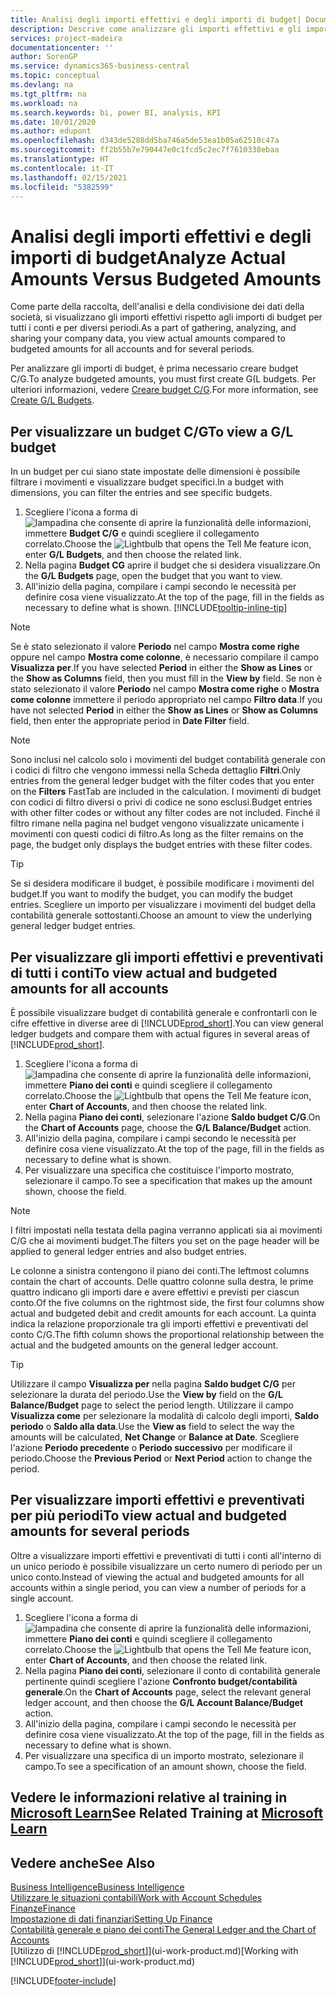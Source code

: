 ```yaml
---
title: Analisi degli importi effettivi e degli importi di budget| Documenti Microsoft
description: Descrive come analizzare gli importi effettivi e gli importi di budget.
services: project-madeira
documentationcenter: ''
author: SorenGP
ms.service: dynamics365-business-central
ms.topic: conceptual
ms.devlang: na
ms.tgt_pltfrm: na
ms.workload: na
ms.search.keywords: bi, power BI, analysis, KPI
ms.date: 10/01/2020
ms.author: edupont
ms.openlocfilehash: d343de5288dd5ba746a5de53ea1b05a62510c47a
ms.sourcegitcommit: ff2b55b7e790447e0c1fcd5c2ec7f7610338ebaa
ms.translationtype: HT
ms.contentlocale: it-IT
ms.lasthandoff: 02/15/2021
ms.locfileid: "5382599"
---
```

# <a name="analyze-actual-amounts-versus-budgeted-amounts"></a><span data-ttu-id="93c60-103">Analisi degli importi effettivi e degli importi di budget</span><span class="sxs-lookup"><span data-stu-id="93c60-103">Analyze Actual Amounts Versus Budgeted Amounts</span></span>
<span data-ttu-id="93c60-104">Come parte della raccolta, dell'analisi e della condivisione dei dati della società, si visualizzano gli importi effettivi rispetto agli importi di budget per tutti i conti e per diversi periodi.</span><span class="sxs-lookup"><span data-stu-id="93c60-104">As a part of gathering, analyzing, and sharing your company data, you view actual amounts compared to budgeted amounts for all accounts and for several periods.</span></span>

<span data-ttu-id="93c60-105">Per analizzare gli importi di budget, è prima necessario creare budget C/G.</span><span class="sxs-lookup"><span data-stu-id="93c60-105">To analyze budgeted amounts, you must first create G(L budgets.</span></span> <span data-ttu-id="93c60-106">Per ulteriori informazioni, vedere [Creare budget C/G](finance-how-create-budgets.md).</span><span class="sxs-lookup"><span data-stu-id="93c60-106">For more information, see [Create G/L Budgets](finance-how-create-budgets.md).</span></span>

## <a name="to-view-a-gl-budget"></a><span data-ttu-id="93c60-107">Per visualizzare un budget C/G</span><span class="sxs-lookup"><span data-stu-id="93c60-107">To view a G/L budget</span></span>
<span data-ttu-id="93c60-108">In un budget per cui siano state impostate delle dimensioni è possibile filtrare i movimenti e visualizzare budget specifici.</span><span class="sxs-lookup"><span data-stu-id="93c60-108">In a budget with dimensions, you can filter the entries and see specific budgets.</span></span>

1. <span data-ttu-id="93c60-109">Scegliere l'icona a forma di ![lampadina che consente di aprire la funzionalità delle informazioni](media/ui-search/search_small.png "Informazioni sull'operazione che si desidera eseguire"), immettere **Budget C/G** e quindi scegliere il collegamento correlato.</span><span class="sxs-lookup"><span data-stu-id="93c60-109">Choose the ![Lightbulb that opens the Tell Me feature](media/ui-search/search_small.png "Tell me what you want to do") icon, enter **G/L Budgets**, and then choose the related link.</span></span>
2. <span data-ttu-id="93c60-110">Nella pagina **Budget CG** aprire il budget che si desidera visualizzare.</span><span class="sxs-lookup"><span data-stu-id="93c60-110">On the **G/L Budgets** page, open the budget that you want to view.</span></span>  
3. <span data-ttu-id="93c60-111">All'inizio della pagina, compilare i campi secondo le necessità per definire cosa viene visualizzato.</span><span class="sxs-lookup"><span data-stu-id="93c60-111">At the top of the page, fill in the fields as necessary to define what is shown.</span></span> [!INCLUDE[tooltip-inline-tip](includes/tooltip-inline-tip_md.md)]

> [!NOTE]  
>   <span data-ttu-id="93c60-112">Se è stato selezionato il valore **Periodo** nel campo **Mostra come righe** oppure nel campo **Mostra come colonne**, è necessario compilare il campo **Visualizza per**.</span><span class="sxs-lookup"><span data-stu-id="93c60-112">If you have selected **Period** in either the **Show as Lines** or the **Show as Columns** field, then you must fill in the **View by** field.</span></span> <span data-ttu-id="93c60-113">Se non è stato selezionato il valore **Periodo** nel campo **Mostra come righe** o **Mostra come colonne** immettere il periodo appropriato nel campo **Filtro data**.</span><span class="sxs-lookup"><span data-stu-id="93c60-113">If you have not selected **Period** in either the **Show as Lines** or **Show as Columns** field, then enter the appropriate period in **Date Filter** field.</span></span>  

> [!NOTE]  
>   <span data-ttu-id="93c60-114">Sono inclusi nel calcolo solo i movimenti del budget contabilità generale con i codici di filtro che vengono immessi nella Scheda dettaglio **Filtri**.</span><span class="sxs-lookup"><span data-stu-id="93c60-114">Only entries from the general ledger budget with the filter codes that you enter on the **Filters** FastTab are included in the calculation.</span></span> <span data-ttu-id="93c60-115">I movimenti di budget con codici di filtro diversi o privi di codice ne sono esclusi.</span><span class="sxs-lookup"><span data-stu-id="93c60-115">Budget entries with other filter codes or without any filter codes are not included.</span></span> <span data-ttu-id="93c60-116">Finché il filtro rimane nella pagina nel budget vengono visualizzate unicamente i movimenti con questi codici di filtro.</span><span class="sxs-lookup"><span data-stu-id="93c60-116">As long as the filter remains on the page, the budget only displays the budget entries with these filter codes.</span></span>  

> [!TIP]  
>   <span data-ttu-id="93c60-117">Se si desidera modificare il budget, è possibile modificare i movimenti del budget.</span><span class="sxs-lookup"><span data-stu-id="93c60-117">If you want to modify the budget, you can modify the budget entries.</span></span> <span data-ttu-id="93c60-118">Scegliere un importo per visualizzare i movimenti del budget della contabilità generale sottostanti.</span><span class="sxs-lookup"><span data-stu-id="93c60-118">Choose an amount to view the underlying general ledger budget entries.</span></span>

## <a name="to-view-actual-and-budgeted-amounts-for-all-accounts"></a><span data-ttu-id="93c60-119">Per visualizzare gli importi effettivi e preventivati di tutti i conti</span><span class="sxs-lookup"><span data-stu-id="93c60-119">To view actual and budgeted amounts for all accounts</span></span>  
<span data-ttu-id="93c60-120">È possibile visualizzare budget di contabilità generale e confrontarli con le cifre effettive in diverse aree di [!INCLUDE[prod_short](includes/prod_short.md)].</span><span class="sxs-lookup"><span data-stu-id="93c60-120">You can view general ledger budgets and compare them with actual figures in several areas of [!INCLUDE[prod_short](includes/prod_short.md)].</span></span>

1. <span data-ttu-id="93c60-121">Scegliere l'icona a forma di ![lampadina che consente di aprire la funzionalità delle informazioni](media/ui-search/search_small.png "Informazioni sull'operazione che si desidera eseguire"), immettere **Piano dei conti** e quindi scegliere il collegamento correlato.</span><span class="sxs-lookup"><span data-stu-id="93c60-121">Choose the ![Lightbulb that opens the Tell Me feature](media/ui-search/search_small.png "Tell me what you want to do") icon, enter **Chart of Accounts**, and then choose the related link.</span></span>  
2. <span data-ttu-id="93c60-122">Nella pagina **Piano dei conti**, selezionare l'azione **Saldo budget C/G**.</span><span class="sxs-lookup"><span data-stu-id="93c60-122">On the **Chart of Accounts** page, choose the **G/L Balance/Budget** action.</span></span>
3. <span data-ttu-id="93c60-123">All'inizio della pagina, compilare i campi secondo le necessità per definire cosa viene visualizzato.</span><span class="sxs-lookup"><span data-stu-id="93c60-123">At the top of the page, fill in the fields as necessary to define what is shown.</span></span>  
4. <span data-ttu-id="93c60-124">Per visualizzare una specifica che costituisce l'importo mostrato, selezionare il campo.</span><span class="sxs-lookup"><span data-stu-id="93c60-124">To see a specification that makes up the amount shown, choose the field.</span></span>  

> [!NOTE]  
>   <span data-ttu-id="93c60-125">I filtri impostati nella testata della pagina verranno applicati sia ai movimenti C/G che ai movimenti budget.</span><span class="sxs-lookup"><span data-stu-id="93c60-125">The filters you set on the page header will be applied to general ledger entries and also budget entries.</span></span>

<span data-ttu-id="93c60-126">Le colonne a sinistra contengono il piano dei conti.</span><span class="sxs-lookup"><span data-stu-id="93c60-126">The leftmost columns contain the chart of accounts.</span></span> <span data-ttu-id="93c60-127">Delle quattro colonne sulla destra, le prime quattro indicano gli importi dare e avere effettivi e previsti per ciascun conto.</span><span class="sxs-lookup"><span data-stu-id="93c60-127">Of the five columns on the rightmost side, the first four columns show actual and budgeted debit and credit amounts for each account.</span></span> <span data-ttu-id="93c60-128">La quinta indica la relazione proporzionale tra gli importi effettivi e preventivati del conto C/G.</span><span class="sxs-lookup"><span data-stu-id="93c60-128">The fifth column shows the proportional relationship between the actual and the budgeted amounts on the general ledger account.</span></span>  

> [!TIP]  
>   <span data-ttu-id="93c60-129">Utilizzare il campo **Visualizza per** nella pagina **Saldo budget C/G** per selezionare la durata del periodo.</span><span class="sxs-lookup"><span data-stu-id="93c60-129">Use the **View by** field on the **G/L Balance/Budget** page to select the period length.</span></span> <span data-ttu-id="93c60-130">Utilizzare il campo **Visualizza come** per selezionare la modalità di calcolo degli importi, **Saldo periodo** o **Saldo alla data**.</span><span class="sxs-lookup"><span data-stu-id="93c60-130">Use the **View as** field to select the way the amounts will be calculated, **Net Change** or **Balance at Date**.</span></span> <span data-ttu-id="93c60-131">Scegliere l'azione **Periodo precedente** o **Periodo successivo** per modificare il periodo.</span><span class="sxs-lookup"><span data-stu-id="93c60-131">Choose the **Previous Period** or **Next Period** action to change the period.</span></span>  

## <a name="to-view-actual-and-budgeted-amounts-for-several-periods"></a><span data-ttu-id="93c60-132">Per visualizzare importi effettivi e preventivati per più periodi</span><span class="sxs-lookup"><span data-stu-id="93c60-132">To view actual and budgeted amounts for several periods</span></span>  
<span data-ttu-id="93c60-133">Oltre a visualizzare importi effettivi e preventivati di tutti i conti all'interno di un unico periodo è possibile visualizzare un certo numero di periodo per un unico conto.</span><span class="sxs-lookup"><span data-stu-id="93c60-133">Instead of viewing the actual and budgeted amounts for all accounts within a single period, you can view a number of periods for a single account.</span></span>  

1. <span data-ttu-id="93c60-134">Scegliere l'icona a forma di ![lampadina che consente di aprire la funzionalità delle informazioni](media/ui-search/search_small.png "Informazioni sull'operazione che si desidera eseguire"), immettere **Piano dei conti** e quindi scegliere il collegamento correlato.</span><span class="sxs-lookup"><span data-stu-id="93c60-134">Choose the ![Lightbulb that opens the Tell Me feature](media/ui-search/search_small.png "Tell me what you want to do") icon, enter **Chart of Accounts**, and then choose the related link.</span></span>  
2. <span data-ttu-id="93c60-135">Nella pagina **Piano dei conti**, selezionare il conto di contabilità generale pertinente quindi scegliere l'azione **Confronto budget/contabilità generale**.</span><span class="sxs-lookup"><span data-stu-id="93c60-135">On the **Chart of Accounts** page, select the relevant general ledger account, and then choose the **G/L Account Balance/Budget** action.</span></span>  
3. <span data-ttu-id="93c60-136">All'inizio della pagina, compilare i campi secondo le necessità per definire cosa viene visualizzato.</span><span class="sxs-lookup"><span data-stu-id="93c60-136">At the top of the page, fill in the fields as necessary to define what is shown.</span></span>   
4. <span data-ttu-id="93c60-137">Per visualizzare una specifica di un importo mostrato, selezionare il campo.</span><span class="sxs-lookup"><span data-stu-id="93c60-137">To see a specification of an amount shown, choose the field.</span></span>  

## <a name="see-related-training-at-microsoft-learn"></a><span data-ttu-id="93c60-138">Vedere le informazioni relative al training in [Microsoft Learn](/learn/modules/budgets-exchange-rates-dynamics-365-business-central/index)</span><span class="sxs-lookup"><span data-stu-id="93c60-138">See Related Training at [Microsoft Learn](/learn/modules/budgets-exchange-rates-dynamics-365-business-central/index)</span></span>

## <a name="see-also"></a><span data-ttu-id="93c60-139">Vedere anche</span><span class="sxs-lookup"><span data-stu-id="93c60-139">See Also</span></span>
[<span data-ttu-id="93c60-140">Business Intelligence</span><span class="sxs-lookup"><span data-stu-id="93c60-140">Business Intelligence</span></span>](bi.md)  
[<span data-ttu-id="93c60-141">Utilizzare le situazioni contabili</span><span class="sxs-lookup"><span data-stu-id="93c60-141">Work with Account Schedules</span></span>](bi-how-work-account-schedule.md)  
[<span data-ttu-id="93c60-142">Finanze</span><span class="sxs-lookup"><span data-stu-id="93c60-142">Finance</span></span>](finance.md)  
[<span data-ttu-id="93c60-143">Impostazione di dati finanziari</span><span class="sxs-lookup"><span data-stu-id="93c60-143">Setting Up Finance</span></span>](finance-setup-finance.md)  
[<span data-ttu-id="93c60-144">Contabilità generale e piano dei conti</span><span class="sxs-lookup"><span data-stu-id="93c60-144">The General Ledger and the Chart of Accounts</span></span>](finance-general-ledger.md)  
<span data-ttu-id="93c60-145">[Utilizzo di [!INCLUDE[prod_short](includes/prod_short.md)]](ui-work-product.md)</span><span class="sxs-lookup"><span data-stu-id="93c60-145">[Working with [!INCLUDE[prod_short](includes/prod_short.md)]](ui-work-product.md)</span></span>  


[!INCLUDE[footer-include](includes/footer-banner.md)]